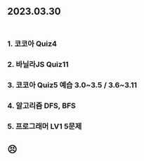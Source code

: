 ## 2023.03.30<br/><br/>

### 1. 코코아 Quiz4
### 2. 바닐라JS Quiz11
### 3. 코코아 Quiz5 예습 3.0~3.5 / 3.6~3.11
### 4. 알고리즘 DFS, BFS
### 5. 프로그래머 LV1 5문제




## 😣
